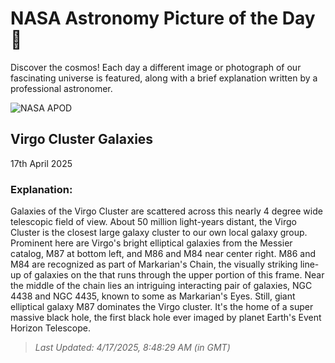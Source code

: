 
  # NASA Astronomy Picture of the Day 🌌

  Discover the cosmos! Each day a different image or photograph of our fascinating universe is featured, along with a brief explanation written by a professional astronomer.

![NASA APOD](https://apod.nasa.gov/apod/image/2504/LRGB_final_corrected2048.jpg)

## Virgo Cluster Galaxies

17th April 2025

### Explanation: 

Galaxies of the Virgo Cluster are scattered across this nearly 4 degree wide telescopic field of view. About 50 million light-years distant, the Virgo Cluster is the closest large galaxy cluster to our own local galaxy group. Prominent here are Virgo's bright elliptical galaxies from the Messier catalog, M87 at bottom left, and M86 and M84 near center right. M86 and M84 are recognized as part of Markarian's Chain, the visually striking line-up of galaxies on the that runs through the upper portion of this frame. Near the middle of the chain lies an intriguing interacting pair of galaxies, NGC 4438 and NGC 4435, known to some as Markarian's Eyes. Still, giant elliptical galaxy M87 dominates the Virgo cluster. It's the home of a super massive black hole, the first black hole ever imaged by planet Earth's Event Horizon Telescope.

> _Last Updated: 4/17/2025, 8:48:29 AM (in GMT)_
